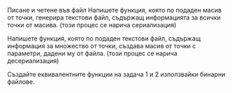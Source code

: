 Писане и четене във файл
Напишете функция, която по подаден масив от точки, генерира текстови файл, съдържащ информацията за всички точки от масива. (този процес се нарича сериализация)

Напишете функция, която по подаден текстови файл, съдържащ информация за множество от точки, създава масив от точки с параметри, дадени му от файла. (този процес се нарича десериализация)

Създайте еквивалентните функции на задача 1 и 2 използвайки бинарни файлове.
